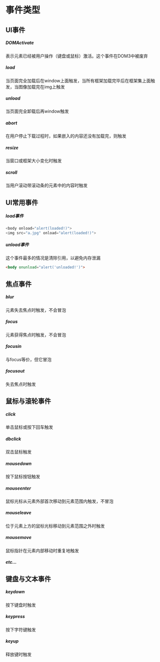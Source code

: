 # 事件类型



## UI事件

##### DOMActivate  

表示元素已经被用户操作（键盘或鼠标）激活。这个事件在DOM3中被废弃

##### load

当页面完全加载后在window上面触发，当所有框架加载完毕后在框架集上面触发，当图像加载完在img上触发

##### unload

当页面完全卸载后再window触发

##### abort

在用户停止下载过程时，如果嵌入的内容还没有加载完，则触发

##### resize

当窗口或框架大小变化时触发

##### scroll

当用户滚动带滚动条的元素中的内容时触发



## UI常用事件

##### load事件

```javascript
<body onload="alert(loaded!)">
<img src="a.jpg" onload="alert(loaded!)">
```

##### unload事件

这个事件最多的情况是清除引用，以避免内存泄漏

```html
<body onunload="alert('unloaded!')">
```



## 焦点事件

##### blur

元素失去焦点时触发，不会冒泡

##### focus

元素获得焦点时触发，不会冒泡

##### focusin

与focus等价，但它冒泡

##### focusout

失去焦点时触发



## 鼠标与滚轮事件

##### click

单击鼠标或按下回车触发

##### dbclick

双击鼠标触发

##### mousedown

按下鼠标按钮触发

##### mouseenter

鼠标光标从元素外部首次移动到元素范围内触发，不冒泡

##### mouseleave

位于元素上方的鼠标光标移动到元素范围之外时触发

##### mousemove

鼠标指针在元素内部移动时重复地触发

##### etc...



## 键盘与文本事件

##### keydown

按下键盘时触发

##### keypress

按下字符键触发

##### keyup

释放键时触发



